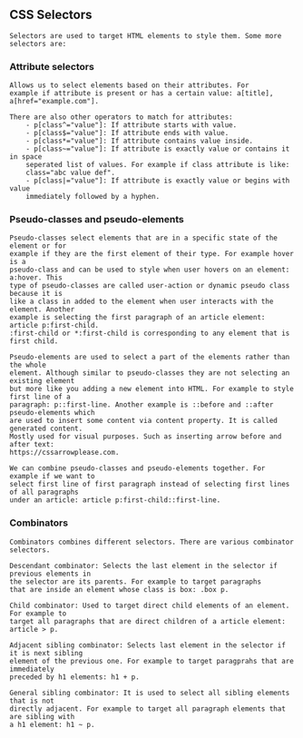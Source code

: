 ## CSS Selectors
    Selectors are used to target HTML elements to style them. Some more selectors are:

### Attribute selectors
    Allows us to select elements based on their attributes. For
    example if attribute is present or has a certain value: a[title], 
    a[href="example.com"]. 
    
    There are also other operators to match for attributes:
        - p[class^="value"]: If attribute starts with value.
        - p[class$="value"]: If attribute ends with value.
        - p[class*="value"]: If attribute contains value inside.
        - p[class~="value"]: If attribute is exactly value or contains it in space
        seperated list of values. For example if class attribute is like:
        class="abc value def".
        - p[class|="value"]: If attribute is exactly value or begins with value
        immediately followed by a hyphen. 

### Pseudo-classes and pseudo-elements
    Pseudo-classes select elements that are in a specific state of the element or for
    example if they are the first element of their type. For example hover is a
    pseudo-class and can be used to style when user hovers on an element: a:hover. This
    type of pseudo-classes are called user-action or dynamic pseudo class because it is
    like a class in added to the element when user interacts with the element. Another
    example is selecting the first paragraph of an article element: article p:first-child.
    :first-child or *:first-child is corresponding to any element that is first child.
    
    Pseudo-elements are used to select a part of the elements rather than the whole
    element. Although similar to pseudo-classes they are not selecting an existing element
    but more like you adding a new element into HTML. For example to style first line of a
    paragraph: p::first-line. Another example is ::before and ::after pseudo-elements which
    are used to insert some content via content property. It is called generated content.
    Mostly used for visual purposes. Such as inserting arrow before and after text: 
    https://cssarrowplease.com.

    We can combine pseudo-classes and pseudo-elements together. For example if we want to
    select first line of first paragraph instead of selecting first lines of all paragraphs
    under an article: article p:first-child::first-line.

### Combinators
    Combinators combines different selectors. There are various combinator selectors.

    Descendant combinator: Selects the last element in the selector if previous elements in
    the selector are its parents. For example to target paragraphs
    that are inside an element whose class is box: .box p.

    Child combinator: Used to target direct child elements of an element. For example to
    target all paragraphs that are direct children of a article element: article > p.

    Adjacent sibling combinator: Selects last element in the selector if it is next sibling
    element of the previous one. For example to target paragprahs that are immediately 
    preceded by h1 elements: h1 + p.

    General sibling combinator: It is used to select all sibling elements that is not
    directly adjacent. For example to target all paragraph elements that are sibling with
    a h1 element: h1 ~ p.





